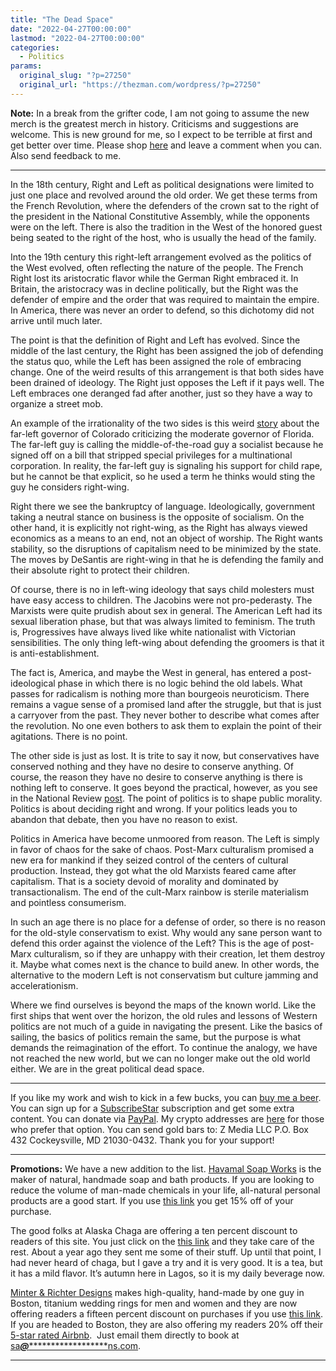 ```yaml
---
title: "The Dead Space"
date: "2022-04-27T00:00:00"
lastmod: "2022-04-27T00:00:00"
categories:
  - Politics
params:
  original_slug: "?p=27250"
  original_url: "https://thezman.com/wordpress/?p=27250"
---
```


**Note:** In a break from the grifter code, I am not going to assume the
new merch is the greatest merch in history. Criticisms and suggestions
are welcome. This is new ground for me, so I expect to be terrible at
first and get better over time. Please shop
<a href="https://libertasbella.com/collections/the-z-man" rel="noopener"
target="_blank">here</a> and leave a comment when you can. Also send
feedback to me.

------------------------------------------------------------------------

In the 18th century, Right and Left as political designations were
limited to just one place and revolved around the old order. We get
these terms from the French Revolution, where the defenders of the crown
sat to the right of the president in the National Constitutive Assembly,
while the opponents were on the left. There is also the tradition in the
West of the honored guest being seated to the right of the host, who is
usually the head of the family.

Into the 19th century this right-left arrangement evolved as the
politics of the West evolved, often reflecting the nature of the people.
The French Right lost its aristocratic flavor while the German Right
embraced it. In Britain, the aristocracy was in decline politically, but
the Right was the defender of empire and the order that was required to
maintain the empire. In America, there was never an order to defend, so
this dichotomy did not arrive until much later.

The point is that the definition of Right and Left has evolved. Since
the middle of the last century, the Right has been assigned the job of
defending the status quo, while the Left has been assigned the role of
embracing change. One of the weird results of this arrangement is that
both sides have been drained of ideology. The Right just opposes the
Left if it pays well. The Left embraces one deranged fad after another,
just so they have a way to organize a street mob.

An example of the irrationality of the two sides is this weird <a
href="https://www.mediaite.com/uncategorized/colorado-governor-rips-desantis-for-socialist-attacks-on-the-private-sector-were-ready-for-mountain-disneyland/"
rel="noopener" target="_blank">story</a> about the far-left governor of
Colorado criticizing the moderate governor of Florida. The far-left guy
is calling the middle-of-the-road guy a socialist because he signed off
on a bill that stripped special privileges for a multinational
corporation. In reality, the far-left guy is signaling his support for
child rape, but he cannot be that explicit, so he used a term he thinks
would sting the guy he considers right-wing.

Right there we see the bankruptcy of language. Ideologically, government
taking a neutral stance on business is the opposite of socialism. On the
other hand, it is explicitly not right-wing, as the Right has always
viewed economics as a means to an end, not an object of worship. The
Right wants stability, so the disruptions of capitalism need to be
minimized by the state. The moves by DeSantis are right-wing in that he
is defending the family and their absolute right to protect their
children.

Of course, there is no in left-wing ideology that says child molesters
must have easy access to children. The Jacobins were not pro-pederasty.
The Marxists were quite prudish about sex in general. The American Left
had its sexual liberation phase, but that was always limited to
feminism. The truth is, Progressives have always lived like white
nationalist with Victorian sensibilities. The only thing left-wing about
defending the groomers is that it is anti-establishment.

The fact is, America, and maybe the West in general, has entered a
post-ideological phase in which there is no logic behind the old labels.
What passes for radicalism is nothing more than bourgeois neuroticism.
There remains a vague sense of a promised land after the struggle, but
that is just a carryover from the past. They never bother to describe
what comes after the revolution. No one even bothers to ask them to
explain the point of their agitations. There is no point.

The other side is just as lost. It is trite to say it now, but
conservatives have conserved nothing and they have no desire to conserve
anything. Of course, the reason they have no desire to conserve anything
is there is nothing left to conserve. It goes beyond the practical,
however, as you see in the National Review <a
href="https://www.nationalreview.com/corner/pro-lifers-arent-imposing-their-religious-views/"
rel="noopener" target="_blank">post</a>. The point of politics is to
shape public morality. Politics is about deciding right and wrong. If
your politics leads you to abandon that debate, then you have no reason
to exist.

Politics in America have become unmoored from reason. The Left is simply
in favor of chaos for the sake of chaos. Post-Marx culturalism promised
a new era for mankind if they seized control of the centers of cultural
production. Instead, they got what the old Marxists feared came after
capitalism. That is a society devoid of morality and dominated by
transactionalism. The end of the cult-Marx rainbow is sterile
materialism and pointless consumerism.

In such an age there is no place for a defense of order, so there is no
reason for the old-style conservatism to exist. Why would any sane
person want to defend this order against the violence of the Left? This
is the age of post-Marx culturalism, so if they are unhappy with their
creation, let them destroy it. Maybe what comes next is the chance to
build anew. In other words, the alternative to the modern Left is not
conservatism but culture jamming and accelerationism.

Where we find ourselves is beyond the maps of the known world. Like the
first ships that went over the horizon, the old rules and lessons of
Western politics are not much of a guide in navigating the present. Like
the basics of sailing, the basics of politics remain the same, but the
purpose is what demands the reimagination of the effort. To continue the
analogy, we have not reached the new world, but we can no longer make
out the old world either. We are in the great political dead space.

------------------------------------------------------------------------

If you like my work and wish to kick in a few bucks, you can
<a href="https://www.buymeacoffee.com/mujolulu" rel="noopener"
target="_blank">buy me a beer</a>. You can sign up for a
<a href="https://www.subscribestar.com/the-z-blog" rel="noopener"
target="_blank">SubscribeStar</a> subscription and get some extra
content. You can donate via <a
href="https://www.paypal.com/donate/?cmd=_s-xclick&amp;hosted_button_id=UDAS2Q8JYA6CN&amp;source=url"
rel="noopener" target="_blank">PayPal</a>. My crypto addresses are
<a href="https://thezman.com/wordpress/?page_id=22713" rel="noopener"
target="_blank">here</a> for those who prefer that option. You can send
gold bars to: Z Media LLC P.O. Box 432 Cockeysville, MD 21030-0432.
Thank you for your support!

------------------------------------------------------------------------

**Promotions:** We have a new addition to the list.
<a href="https://havamalsoapworks.com/" rel="noopener"
target="_blank">Havamal Soap Works</a> is the maker of natural, handmade
soap and bath products. If you are looking to reduce the volume of
man-made chemicals in your life, all-natural personal products are a
good start. If you use
<a href="https://havamalsoapworks.com/discount/ZMAN" rel="noopener"
target="_blank">this link</a> you get 15% off of your purchase.

The good folks at Alaska Chaga are offering a ten percent discount to
readers of this site. You just click on the
<a href="https://alaskachaga.us/discount/ZMAN" rel="noopener noreferrer"
target="_blank">this link</a> and they take care of the rest. About a
year ago they sent me some of their stuff. Up until that point, I had
never heard of chaga, but I gave a try and it is very good. It is a tea,
but it has a mild flavor. It’s autumn here in Lagos, so it is my daily
beverage now.

<a href="https://www.minterandrichterdesigns.com/"
rel="noreferrer nofollow noopener" target="_blank">Minter &amp; Richter
Designs</a> makes high-quality, hand-made by one guy in Boston, titanium
wedding rings for men and women and they are now offering readers a
fifteen percent discount on purchases if you use
<a href="https://www.minterandrichterdesigns.com/discount/ZMAN"
rel="noreferrer nofollow noopener" target="_blank">this link</a>.
<span class="highlight"><span class="colour"><span class="font"><span class="size">If
you are headed to Boston, they are also offering my readers 20% off
their <a
href="https://www.airbnb.com/users/7988017/listings?user_id=7988017&amp;s=3"
rel="noopener noreferrer" target="_blank">5-star rated Airbnb</a>.  Just
email them directly to book at
<a href="mailto:sa***@*********************ns.com"
data-original-string="l4V37KqKh3PVxJkoqheQ2Q==cb7vVqt8TRbjZSYB+IuJmIqd0tXPiPj0QvitizTCLaf5CqmuD881IjbXiEG7rqQg/jR"><span
class="apbct-email-encoder"
data-original-string="RNpTa7nhpGkkG3pwusdXYQ==cb7aCBs2fKM6bjw6EFeo6pnwZFgNmS1dcLU5+QHty4jtOompbh2NAOsd1X3jPCUYz7j"
title="This contact has been encoded by Anti-Spam by CleanTalk. Click to decode. To finish the decoding make sure that JavaScript is enabled in your browser.">sa<span
class="apbct-blur">***</span>@<span
class="apbct-blur">*********************</span>ns.com</span></a>.</span></span></span></span>

------------------------------------------------------------------------
